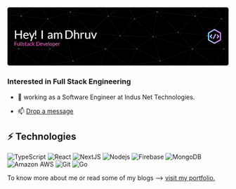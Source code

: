 <img src="https://raw.githubusercontent.com/DhruvA99/DhruvA99/master/github-header-image%20(12).png" />

### Interested in Full Stack Engineering 

- 🔭 working as a Software Engineer at Indus Net Technologies.
<!-- - ✨ core values are creative, authenticity and independent thinking. -->
- 📫 <a href="mailto:dhrvarora9900@gmail.com">Drop a message </a>

<!-- ### Some of my Personal Projects I've worked on - 
- [Fitness Legion Social](fitnesslegion-social.netlify.app/)
- [Fitness Legion Media](fitnesslegion-media.netlify.app/)
- [Fitness Legion Media](fitnesslegion-media.netlify.app/) -->


## ⚡ Technologies

![TypeScript](https://img.shields.io/badge/-TypeScript-black?style=flat-square&logo=typescript)
![React](https://img.shields.io/badge/-React-black?style=flat-square&logo=react)
![NextJS](https://img.shields.io/badge/-Next.js-black?style=flat-square&logo=Next.js)
![Nodejs](https://img.shields.io/badge/-Nodejs-black?style=flat-square&logo=Node.js)
![Firebase](https://img.shields.io/badge/-Firebase-black?style=flat-square&logo=firebase)
![MongoDB](https://img.shields.io/badge/-MongoDB-black?style=flat-square&logo=mongodb)
![Amazon AWS](https://img.shields.io/badge/Amazon%20AWS-black?style=flat-square&logo=amazon-aws)
![Git](https://img.shields.io/badge/-Git-black?style=flat-square&logo=git)
![Go](https://img.shields.io/badge/-Go-black?style=flat-square&logo=go)

To know more about me or read some of my blogs ⟶ [visit my portfolio.](https://dhruva99.github.io/)


